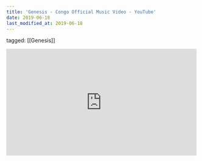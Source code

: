 ```yaml
---
title: 'Genesis - Congo Official Music Video - YouTube'
date: 2019-06-18
last_modified_at: 2019-06-18
---
```

tagged: [[Genesis]]
<iframe allow="accelerometer; autoplay; clipboard-write; encrypted-media; gyroscope; picture-in-picture" allowfullscreen="" frameborder="0" height="281" id="youtube_iframe" src="https://www.youtube.com/embed/_X4lOaRsjPM?feature=oembed&amp;enablejsapi=1&amp;origin=https://safe.txmblr.com&amp;wmode=opaque" width="500"></iframe>